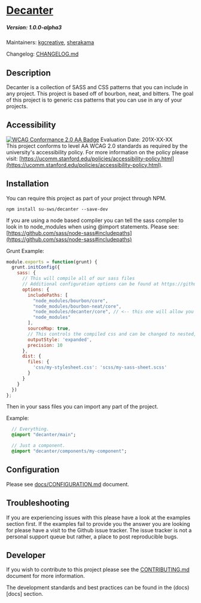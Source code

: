 # [Decanter](https://github.com/SU-SWS/decanter)
##### Version: 1.0.0-alpha3

Maintainers: [kgcreative](https://github.com/kgcreative), [sherakama](https://github.com/sherakama)  

Changelog: [CHANGELOG.md](CHANGELOG.md)

Description
---

Decanter is a collection of SASS and CSS patterns that you can include in any project. This project is based off of bourbon, neat, and bitters.
The goal of this project is to generic css patterns that you can use in any of your projects.

Accessibility
---
[![WCAG Conformance 2.0 AA Badge](https://www.w3.org/WAI/wcag2AA-blue.png)](https://www.w3.org/TR/WCAG20/)
Evaluation Date: 201X-XX-XX  
This project conforms to level AA WCAG 2.0 standards as required by the university's accessibility policy. For more information on the policy please visit: [https://ucomm.stanford.edu/policies/accessibility-policy.html](https://ucomm.stanford.edu/policies/accessibility-policy.html).

Installation
---

You can require this project as part of your project through NPM.

```
npm install su-sws/decanter --save-dev
```

If you are using a node based compiler you can tell the sass compiler to look
in to node_modules when using @import statements. Please see:
[https://github.com/sass/node-sass#includepaths](https://github.com/sass/node-sass#includepaths)

Grunt Example:
```javascript
module.exports = function(grunt) {
  grunt.initConfig({
    sass: {
      // This will compile all of our sass files
      // Additional configuration options can be found at https://github.com/sindresorhus/grunt-sass
      options: {
        includePaths: [
          "node_modules/bourbon/core",
          "node_modules/bourbon-neat/core",
          "node_modules/decanter/core", // <-- this one will allow you to import decanter.
          "node_modules"
        ],
        sourceMap: true,
        // This controls the compiled css and can be changed to nested, compact or compressed.
        outputStyle: 'expanded',
        precision: 10
      },
      dist: {
        files: {
          'css/my-stylesheet.css': 'scss/my-sass-sheet.scss'
        }
      }
    }
  })
};
```

Then in your sass files you can import any part of the project.

Example:

```sass
  // Everything.
  @import "decanter/main";

  // Just a component.
  @import "decanter/components/my-component";
```

Configuration
---

Please see [docs/CONFIGURATION.md](docs/CONFIGURATION.md) document.


Troubleshooting
---

If you are experiencing issues with this please have a look at the examples section first. If the examples fail to provide you the answer you are looking for please have a visit to the Github issue tracker. The issue tracker is not a personal support queue but rather, a place to post reproducible bugs.

Developer
---

If you wish to contribute to this project please see the [CONTRIBUTING.md](CONTRIBUTING.md) document for more information.

The development standards and best practices can be found in the (docs)[docs] section.  
